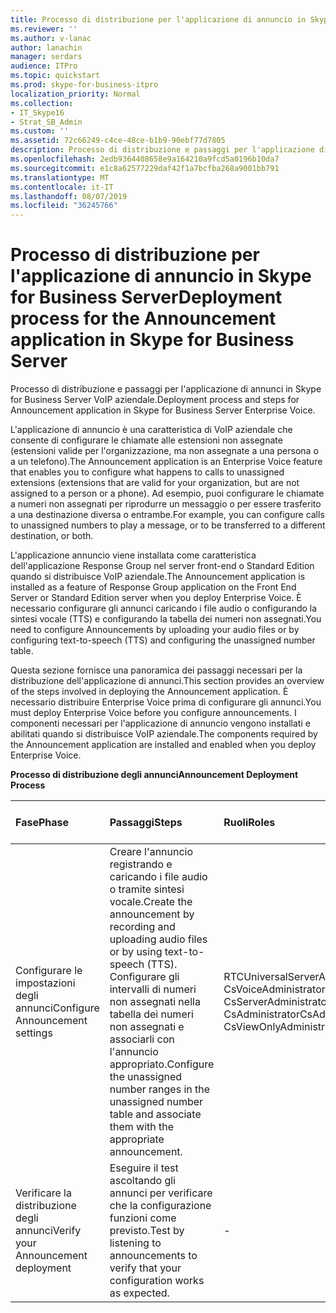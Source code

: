 ```yaml
---
title: Processo di distribuzione per l'applicazione di annuncio in Skype for Business Server
ms.reviewer: ''
ms.author: v-lanac
author: lanachin
manager: serdars
audience: ITPro
ms.topic: quickstart
ms.prod: skype-for-business-itpro
localization_priority: Normal
ms.collection:
- IT_Skype16
- Strat_SB_Admin
ms.custom: ''
ms.assetid: 72c66249-c4ce-48ce-b1b9-90ebf77d7805
description: Processo di distribuzione e passaggi per l'applicazione di annunci in Skype for Business Server VoIP aziendale.
ms.openlocfilehash: 2edb9364408658e9a164210a9fcd5a0196b10da7
ms.sourcegitcommit: e1c8a62577229daf42f1a7bcfba268a9001bb791
ms.translationtype: MT
ms.contentlocale: it-IT
ms.lasthandoff: 08/07/2019
ms.locfileid: "36245766"
---
```

# <a name="deployment-process-for-the-announcement-application-in-skype-for-business-server"></a><span data-ttu-id="b6db8-103">Processo di distribuzione per l'applicazione di annuncio in Skype for Business Server</span><span class="sxs-lookup"><span data-stu-id="b6db8-103">Deployment process for the Announcement application in Skype for Business Server</span></span>
 
<span data-ttu-id="b6db8-104">Processo di distribuzione e passaggi per l'applicazione di annunci in Skype for Business Server VoIP aziendale.</span><span class="sxs-lookup"><span data-stu-id="b6db8-104">Deployment process and steps for Announcement application in Skype for Business Server Enterprise Voice.</span></span>
  
<span data-ttu-id="b6db8-105">L'applicazione di annuncio è una caratteristica di VoIP aziendale che consente di configurare le chiamate alle estensioni non assegnate (estensioni valide per l'organizzazione, ma non assegnate a una persona o a un telefono).</span><span class="sxs-lookup"><span data-stu-id="b6db8-105">The Announcement application is an Enterprise Voice feature that enables you to configure what happens to calls to unassigned extensions (extensions that are valid for your organization, but are not assigned to a person or a phone).</span></span> <span data-ttu-id="b6db8-106">Ad esempio, puoi configurare le chiamate a numeri non assegnati per riprodurre un messaggio o per essere trasferito a una destinazione diversa o entrambe.</span><span class="sxs-lookup"><span data-stu-id="b6db8-106">For example, you can configure calls to unassigned numbers to play a message, or to be transferred to a different destination, or both.</span></span>
  
<span data-ttu-id="b6db8-107">L'applicazione annuncio viene installata come caratteristica dell'applicazione Response Group nel server front-end o Standard Edition quando si distribuisce VoIP aziendale.</span><span class="sxs-lookup"><span data-stu-id="b6db8-107">The Announcement application is installed as a feature of Response Group application on the Front End Server or Standard Edition server when you deploy Enterprise Voice.</span></span> <span data-ttu-id="b6db8-108">È necessario configurare gli annunci caricando i file audio o configurando la sintesi vocale (TTS) e configurando la tabella dei numeri non assegnati.</span><span class="sxs-lookup"><span data-stu-id="b6db8-108">You need to configure Announcements by uploading your audio files or by configuring text-to-speech (TTS) and configuring the unassigned number table.</span></span>
  
<span data-ttu-id="b6db8-109">Questa sezione fornisce una panoramica dei passaggi necessari per la distribuzione dell'applicazione di annunci.</span><span class="sxs-lookup"><span data-stu-id="b6db8-109">This section provides an overview of the steps involved in deploying the Announcement application.</span></span> <span data-ttu-id="b6db8-110">È necessario distribuire Enterprise Voice prima di configurare gli annunci.</span><span class="sxs-lookup"><span data-stu-id="b6db8-110">You must deploy Enterprise Voice before you configure announcements.</span></span> <span data-ttu-id="b6db8-111">I componenti necessari per l'applicazione di annuncio vengono installati e abilitati quando si distribuisce VoIP aziendale.</span><span class="sxs-lookup"><span data-stu-id="b6db8-111">The components required by the Announcement application are installed and enabled when you deploy Enterprise Voice.</span></span>
  
<span data-ttu-id="b6db8-112">**Processo di distribuzione degli annunci**</span><span class="sxs-lookup"><span data-stu-id="b6db8-112">**Announcement Deployment Process**</span></span>

|<span data-ttu-id="b6db8-113">**Fase**</span><span class="sxs-lookup"><span data-stu-id="b6db8-113">**Phase**</span></span>|<span data-ttu-id="b6db8-114">**Passaggi**</span><span class="sxs-lookup"><span data-stu-id="b6db8-114">**Steps**</span></span>|<span data-ttu-id="b6db8-115">**Ruoli**</span><span class="sxs-lookup"><span data-stu-id="b6db8-115">**Roles**</span></span>|<span data-ttu-id="b6db8-116">**Documentazione di distribuzione**</span><span class="sxs-lookup"><span data-stu-id="b6db8-116">**Deployment documentation**</span></span>|
|:-----|:-----|:-----|:-----|
|<span data-ttu-id="b6db8-117">Configurare le impostazioni degli annunci</span><span class="sxs-lookup"><span data-stu-id="b6db8-117">Configure Announcement settings</span></span>  <br/> | <span data-ttu-id="b6db8-118">Creare l'annuncio registrando e caricando i file audio o tramite sintesi vocale.</span><span class="sxs-lookup"><span data-stu-id="b6db8-118">Create the announcement by recording and uploading audio files or by using text-to-speech (TTS).</span></span> <br/>  <span data-ttu-id="b6db8-119">Configurare gli intervalli di numeri non assegnati nella tabella dei numeri non assegnati e associarli con l'annuncio appropriato.</span><span class="sxs-lookup"><span data-stu-id="b6db8-119">Configure the unassigned number ranges in the unassigned number table and associate them with the appropriate announcement.</span></span> <br/> |<span data-ttu-id="b6db8-120">RTCUniversalServerAdmins</span><span class="sxs-lookup"><span data-stu-id="b6db8-120">RTCUniversalServerAdmins</span></span>  <br/> <span data-ttu-id="b6db8-121">CsVoiceAdministrator</span><span class="sxs-lookup"><span data-stu-id="b6db8-121">CsVoiceAdministrator</span></span>  <br/> <span data-ttu-id="b6db8-122">CsServerAdministrator</span><span class="sxs-lookup"><span data-stu-id="b6db8-122">CsServerAdministrator</span></span>  <br/> <span data-ttu-id="b6db8-123">CsAdministrator</span><span class="sxs-lookup"><span data-stu-id="b6db8-123">CsAdministrator</span></span>  <br/> <span data-ttu-id="b6db8-124">CsViewOnlyAdministrator</span><span class="sxs-lookup"><span data-stu-id="b6db8-124">CsViewOnlyAdministrator</span></span>  <br/> |[<span data-ttu-id="b6db8-125">Creare o eliminare un annuncio in Skype for Business Server</span><span class="sxs-lookup"><span data-stu-id="b6db8-125">Create or delete an announcement in Skype for Business Server</span></span>](create-an-announcement.md) <br/> [<span data-ttu-id="b6db8-126">Creare o modificare un intervallo di numeri non assegnati in Skype for Business Server</span><span class="sxs-lookup"><span data-stu-id="b6db8-126">Create or modify an unassigned number range in Skype for Business Server</span></span>](create-or-modify-an-unassigned-number-range.md) <br/> |
|<span data-ttu-id="b6db8-127">Verificare la distribuzione degli annunci</span><span class="sxs-lookup"><span data-stu-id="b6db8-127">Verify your Announcement deployment</span></span>  <br/> |<span data-ttu-id="b6db8-128">Eseguire il test ascoltando gli annunci per verificare che la configurazione funzioni come previsto.</span><span class="sxs-lookup"><span data-stu-id="b6db8-128">Test by listening to announcements to verify that your configuration works as expected.</span></span>  <br/> |-  <br/> |[<span data-ttu-id="b6db8-129">Opzionale Verificare la distribuzione degli annunci in Skype for business</span><span class="sxs-lookup"><span data-stu-id="b6db8-129">(Optional) Verify Announcement deployment in Skype for Business</span></span>](optional-verify-announcement-deployment.md) <br/> |
   

